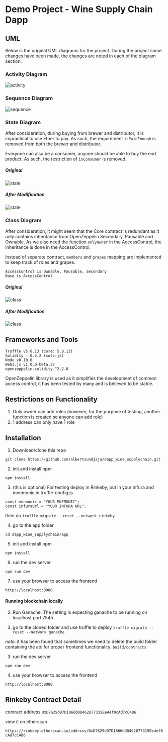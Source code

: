 # Demo Project - Wine Supply Chain Dapp

## UML

Below is the original UML diagrams for the project. During the project some changes have been made, the changes are noted in each of the diagram section.

### Activity Diagram

![activity](rsc/activity.jpg)

### Sequence Diagram

![sequence](rsc/sequence.jpg)

### State Diagram

After consideration, during buying from brewer and distributor, it is impractical to use Ether to pay. As such, the requirement `isPaidEnough` is removed from both the brewer and distributor.

Everyone can also be a consumer, anyone should be able to buy the end product. As such, the restriction of `isConsumer` is removed.

##### Original

![state](rsc/state.jpg)

##### After Modification

![state](rsc/state_2.jpg)

### Class Diagram

After consideration, it might seem that the Core contract is redundant as it only contains inheritance from OpenZeppelin Secondary, Pausable and Ownable. As we also need the function `onlyOwner` in the AccessControl, the inheritance is done in the AccessControl.

Instead of separate contract, `members` and `grapes` mapping are implemented to keep track of roles and grapes.

```
AccessControl is Ownable, Pausable, Secondary
Base is AccessControl
```

##### Original

![class](rsc/classes.jpg)

##### After Modification

![class](rsc/classes2.jpg)

## Frameworks and Tools 

```
Truffle v5.0.13 (core: 5.0.13)
Solidity - 0.5.2 (solc-js)
Node v8.10.0
Web3.js v1.0.0-beta.37
openzeppelin-solidity ^2.2.0
```

OpenZeppelin library is used as it simplifies the development of common access control, it has been tested by many and is believed to be stable.

## Restrictions on Functionality

1. Only owner can add roles (however, for the purpose of testing, another function is created so anyone can add role)
2. 1 address can only have 1 role

## Installation

1. Download/clone this repo

`git clone https://github.com/albertsundjaja/dapp_wine_supplychain.git`

2. init and install npm

`npm install`

3. (this is optional) For testing deploy in Rinkeby, put in your infura and mnemonic in truffle-config.js

```
const mnemonic = "YOUR MNEMONIC";
const infuraUrl = "YOUR INFURA URL";
```

then do `truffle migrate --reset --network rinkeby`

4. go to the app folder

`cd dapp_wine_supplychain/app`

5. init and install npm

`npm install`

6. run the dev server

`npm run dev`

7. use your browser to access the frontend

`http://localhost:8080`

#### Running blockchain locally

2. Run Ganache. The setting is expecting ganache to be running on localhost port 7545

3. go to the cloned folder and use truffle to deploy
`truffle migrate --reset --network ganache`

*note*: it has been found that sometimes we need to delete the build folder containing the abi for proper frontend functionality. `build/contracts`

3. run the dev server

`npm run dev`

4. use your browser to access the frontend

`http://localhost:8080`

## Rinkeby Contract Detail

contract address
`0xD7629d97D1866bDD462877319Ee4ef0cAd7cC486`

view it on etherscan 

`https://rinkeby.etherscan.io/address/0xD7629d97D1866bDD462877319Ee4ef0cAd7cC486`
